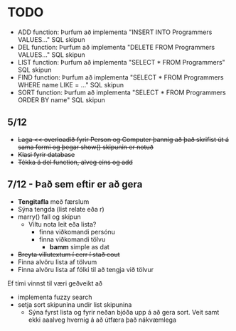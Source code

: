 # TODO

* ADD function: Þurfum að implementa "INSERT INTO Programmers VALUES..."  SQL skipun
* DEL function: Þurfum að implementa "DELETE FROM Programmers VALUES..." SQL skipun
* LIST function: Þurfum að implementa "SELECT * FROM Programmers" SQL skipun
* FIND function: Þurfum að implementa "SELECT * FROM Programmers WHERE name LIKE = ..." SQL skipun
* SORT function: Þurfum að implementa "SELECT * FROM Programmers ORDER BY name" SQL skipun

## 5/12

* ~~Laga << overloadið fyrir Person og Computer þannig að það skrifist út á sama formi og þegar show() skipunin er notuð~~
* ~~Klasi fyrir database~~
* ~~Tékka á del function, alveg eins og add~~

## 7/12 - Það sem eftir er að gera

* **Tengitafla** með færslum
* Sýna tengda (list relate eða r)
* marry() fall og skipun
	* Viltu nota leit eða lista?
		* finna viðkomandi persónu
		* finna viðkomandi tölvu
			* **bamm** simple as dat
* ~~Breyta villutextum í cerr í stað cout~~
* Finna alvöru lista af tölvum
* Finna alvöru lista af fólki til að tengja við tölvur

Ef tími vinnst til væri geðveikt að
* implementa fuzzy search
* setja sort skipunina undir list skipunina
    * Sýna fyrst lista og fyrir neðan bjóða upp á að gera sort. Veit samt ekki aaalveg hvernig á að útfæra það nákvæmlega
